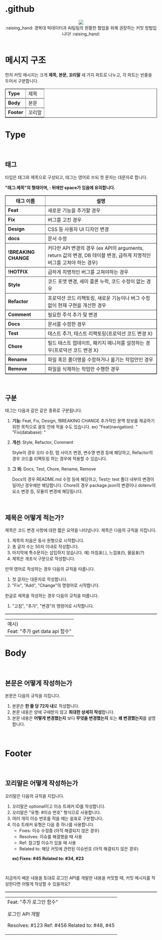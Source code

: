 # .github

<div align="center">
<img src="https://capsule-render.vercel.app/api?type=waving&color=auto&height=200&section=header&text=Commit_Message_Convention&fontSize=56" /></div>
<div align="center">
:raising_hand: 경복대 빅데이터과 AI팀팀의 원활한 협업을 위해 권장하는 커밋 방법입니다! :raising_hand:
  </div>
<br>
<h1>메시지 구조</h1>
<p>먼저 커밋 메시지는 크게 <strong>제목, 본문, 꼬리말</strong> 세 가지 파트로 나누고, 각 파트는 빈줄을 두어서 구분합니다.</p>

<div align="center"><table border="1">
	<tr>
	    <td><strong>Type</strong></td>
	    <td>제목</td>
	</tr>
	<tr>
	    <td><strong>Body</strong></td>
	    <td>본문</td>
	</tr>
  <tr>
    <td><strong>Footer</strong></td>
    <td>꼬리말</td>
  </tr>
</table></div>

<h1>Type</h1><br>
<h2>태그</h2>
<p>타입은 태그와 제목으로 구성되고, 태그는 영어로 쓰되 첫 문자는 대문자로 합니다.</p>
<p><strong>"태그:제목"의 형태이며, : 뒤에만 space가 있음에 유의합니다.</strong></p>
<div align="center"><table border="1">
	<th>태그 이름</th>
	<th>설명</th>
	<tr>
	    <td><strong>Feat</strong></td>
	    <td>새로운 기능을 추가할 경우</td>
	</tr>
	<tr>
	    <td><strong>Fix</strong></td>
	    <td>버그를 고친 경우</td>
	</tr>
  <tr>
    <td><strong>Design</strong></td>
    <td>CSS 등 사용자 UI 디자인 변경</td>
  </tr>
    <tr>
    <td><strong>docs</strong></td>
    <td>문서 수정</td>
  </tr>
    <tr>
    <td><strong>!BREAKING CHANGE</strong></td>
    <td>커다란 API 변경의 경우 (ex API의 arguments, return 값의 변경, DB 테이블 변경, 급하게 치명적인 버그를 고쳐야 하는 경우)</td>
  </tr>
    <tr>
    <td><strong>!HOTFIX</strong></td>
    <td>급하게 치명적인 버그를 고쳐야하는 경우</td>
  </tr>
  <tr>
    <td><strong>Style</strong></td>
    <td>코드 포맷 변경, 세미 콜론 누락, 코드 수정이 없는 경우</td>
  </tr>
  <tr>
    <td><strong>Refactor</strong></td>
    <td>프로덕션 코드 리팩토링, 새로운 기능이나 버그 수정없이 현재 구현을 개선한 경우</td>
  </tr>
  <tr>
    <td><strong>Comment</strong></td>
    <td>필요한 주석 추가 및 변경</td>
  </tr>
  <tr>
    <td><strong>Docs</strong></td>
    <td>문서를 수정한 경우</td>
  </tr>
  <tr>
    <td><strong>Test</strong></td>
    <td>테스트 추가, 테스트 리팩토링(프로덕션 코드 변경 X)</td>
  </tr>
  <tr>
    <td><strong>Chore</strong></td>
    <td>빌드 태스트 업데이트, 패키지 매니저를 설정하는 경우(프로덕션 코드 변경 X)</td>
  </tr>
  <tr>
    <td><strong>Rename</strong></td>
    <td>파일 혹은 폴더명을 수정하거나 옮기는 작업만인 경우</td>
  </tr>
  <tr>
    <td><strong>Remove</strong></td>
    <td>파일을 삭제하는 작업만 수행한 경우</td>
  </tr>
</table></div><br>

<h2>구분</h2>
<p>태그는 다음과 같은 같은 종류로 구분됩니다.</p>
<ol>
<li><p><strong>기능: </strong>Feat, Fix, Design, !BREAKING CHANGE
추가적인 문맥 정보를 제공하기 위한 목적으로 괄호 안에 적을 수도 있습니다.
ex)
"Feat(navigation): "
"Fix(database): "
</p></li>
<li><p><strong>개선: </strong>Style, Refactor, Comment</p>
<p>Style의 경우 오타 수정, 탭 사이즈 변경, 변수명 변경 등에 해당하고, Refactor의 경우 코드를 리팩토링 하는 경우에 적용할 수 있습니다. </p></li>
<li><p><strong>그 외: </strong>Docs, Test, Chore, Rename, Remove</p>
<p>Docs의 경우 README.md 수정 등에 해당하고, Test는 test 폴더 내부의 변경이 일어난 경우에만 해당합니다. Chore의 경우 package.json의 변경이나 dotenv의 요소 변경 등, 모듈의 변경에 해당됩니다. </p></li>
</ol><br>

<h2>제목은 어떻게 적는가? </h2>
<p>제목은 코드 변경 사항에 대한 짧은 요약을 나타냅니다. 제목은 다음의 규칙을 지킵니다.</p>
<ol>
  <li>제목의 처음은 동사 원형으로 시작합니다.</li>
  <li>총 글자 수는 50자 이내로 작성합니다.</li>
  <li>마지막에 특수문자는 삽입하지 않습니다. 예) 마침표(.), 느낌표(!), 물음표(?)</li>
  <li>제목은 개조식 구문으로 작성합니다.</li>
</ol>
<p>만약 영어로 작성하는 경우 다음의 규칙을 따릅니다.</p>
<ol>
<li>첫 글자는 대문자로 작성합니다.</li>
<li>"Fix", "Add", "Change"의 명령어로 시작합니다.</li>
</ol>
<p>한글로 제목을 작성하는 경우 다음의 규칙을 따릅니다.</p>
<ol>
<li>"고침", "추가", "변경"의 명령어로 시작합니다.</li>
</ol>
 <div align="center"><table border="1">
 <table><td>예시)<br>Feat: "추가 get data api 함수"</td></table></div>
 
 <h1>Body</h1><br>
 <h2>본문은 어떻게 작성하는가</h2>
 <p>본문은 다음의 규칙을 지킵니다.</p>
 <ol>
 <li>본문은 <strong>한 줄 당 72자 내</strong>로 작성합니다.</li>
 <li>본문 내용은 양에 구애받지 않고 <strong>최대한 상세히 작성</strong>합니다.</li>
 <li>본문 내용은 <strong>어떻게 변경했는지</strong> 보다 <strong>무엇을 변경했는지</strong> 또는 <strong>왜 변경했는지</strong>를 설명합니다.</li>
 </ol><br>
 
 <h1>Footer</h1><br>
 <h2>꼬리말은 어떻게 작성하는가</h2>
 <p>꼬리말은 다음의 규칙을 지킵니다.</p>
 <ol>
 <li>꼬리말은 optional이고 이슈 트래커 ID를 작성합니다.</li>
 <li>꼬리말은 "유형: #이슈 번호" 형식으로 사용합니다.</li>
 <li>여러 개의 이슈 번호를 적을 때는 쉼표로 구분합니다.</li>
 <li>이슈 트래커 유형은 다음 중 하나를 사용합니다.
   <ul>
     <li>Fixes: 이슈 수정중 (아직 해결되지 않은 경우)</li>
     <li>Resolves: 이슈를 해결했을 때 사용</li>
     <li>Ref: 참고할 이슈가 있을 때 사용</li>
     <li>Related to: 해당 커밋에 관련된 이슈번호 (아직 해결되지 않은 경우)</li>
   </ul>
 </li>
 <p><strong>ex) Fixes: #45 Related to: #34, #23</strong></p>
 </ol><br>
 
 <p>지금까지 배운 내용을 토대로 로그인 API를 개발한 내용을 커밋할 때, 커밋 메시지를 작성한다면 어떻게 작성할 수 있을까요?</p>
 <div align="center"><table border="1">
 <table><td>Feat: "추가 로그인 함수"<br>

로그인 API 개발<br>

Resolves: #123
Ref: #456
Related to: #48, #45</td></table></div>

